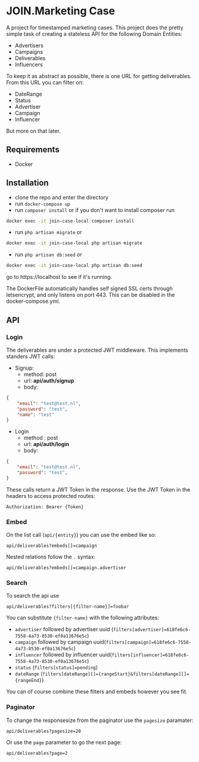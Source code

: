 
# JOIN.Marketing Case
A project for timestamped marketing cases. This project does the pretty simple task of creating a stateless API for the following Domain Entities:
* Advertisers
* Campaigns
* Deliverables
* Influencers

To keep it as abstract as possible, there is one URL for getting deliverables. From this URL you can filter on: 
* DateRange
* Status
* Advertiser
* Campaign
* Influencer

But more on that later.

## Requirements
* Docker

## Installation

* clone the repo and enter the directory
* run `docker-compose up`
* run `composer install` or if you don't want to install composer run 
```bash
docker exec -it join-case-local composer install   
```
* run `php artisan migrate` or 
```bash
docker exec -it join-case-local php artisan migrate 
```
* run `php artisan db:seed` or 
```bash
docker exec -it join-case-local php artisan db:seed 
```
go to https://localhost to see if it's running. 

The DockerFile automatically handles self signed SSL certs through letsencrypt, and only listens on port 443. This can be disabled in the docker-compose.yml.

## API
### Login
The deliverables are under a protected JWT middleware. This implements standers JWT calls:

* Signup: 
	* method: post 
	* url: **api/auth/signup**
	* body:

```json
{
	"email": "test@test.nl",
	"password": "test",
	"name": "test"
}
```

* Login
	* method : post 	
	* url:  **api/auth/login**
	* body:

```json
{
	"email": "test@test.nl",
	"password": "test",
}
```

These calls return a JWT Token in the response. Use the JWT Token in the headers to access protected routes:

`Authorization: Bearer {Token}`

### Embed
On the list call (`api/{entity}`) you can use the embed like so:

`api/deliverables?embeds[]=campaign`

Nested relations follow the `.` syntax:

`api/deliverables?embeds[]=campaign.advertiser`

### Search
To search the api use

`api/deliverables?filters[{filter-name}]=foobar`

You can substitute `{filter-name}` with the following attributes:

* `advertiser` followed by advertiser uuid (`filters[advertiser]=618fe6c6-7558-4a73-8530-ef0a13676e5c`)
* `campaign` followed by campaign uuid(`filters[campaign]=618fe6c6-7558-4a73-8530-ef0a13676e5c`)
* `influencer` followed by influencer uuid(`filters[influencer]=618fe6c6-7558-4a73-8530-ef0a13676e5c`)
* `status` (`filters[status]=pending`)
* `dateRange` (`filters[dateRange][]={rangeStart}&filters[dateRange][]={rangeEnd}`)

You can of course combine these filters and embeds however you see fit.


### Paginator
To change the responsesize from the paginator use the `pagesize` paramater:

`api/deliverables?pagesize=20`

Or use the `page` parameter to go the next page:

`api/deliverables?page=2`


